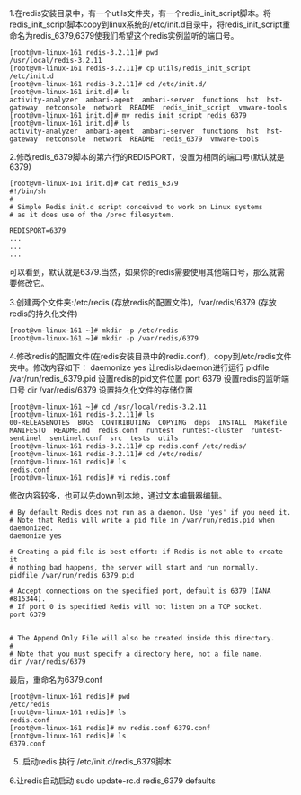 1.在redis安装目录中，有一个utils文件夹，有一个redis_init_script脚本。将redis_init_script脚本copy到linux系统的/etc/init.d目录中，将redis_init_script重命名为redis_6379,6379使我们希望这个redis实例监听的端口号。
```shell
[root@vm-linux-161 redis-3.2.11]# pwd
/usr/local/redis-3.2.11
[root@vm-linux-161 redis-3.2.11]# cp utils/redis_init_script /etc/init.d
[root@vm-linux-161 redis-3.2.11]# cd /etc/init.d/
[root@vm-linux-161 init.d]# ls
activity-analyzer  ambari-agent  ambari-server  functions  hst  hst-gateway  netconsole  network  README  redis_init_script  vmware-tools
[root@vm-linux-161 init.d]# mv redis_init_script redis_6379
[root@vm-linux-161 init.d]# ls
activity-analyzer  ambari-agent  ambari-server  functions  hst  hst-gateway  netconsole  network  README  redis_6379  vmware-tools
```

2.修改redis_6379脚本的第六行的REDISPORT，设置为相同的端口号(默认就是6379)
```shell
[root@vm-linux-161 init.d]# cat redis_6379 
#!/bin/sh
#
# Simple Redis init.d script conceived to work on Linux systems
# as it does use of the /proc filesystem.

REDISPORT=6379
...
...
...
```
可以看到，默认就是6379.当然，如果你的redis需要使用其他端口号，那么就需要修改它。

3.创建两个文件夹:/etc/redis (存放redis的配置文件)，/var/redis/6379 (存放redis的持久化文件)
```shell
[root@vm-linux-161 ~]# mkdir -p /etc/redis
[root@vm-linux-161 ~]# mkdir -p /var/redis/6379
```

4.修改redis的配置文件(在redis安装目录中的redis.conf)，copy到/etc/redis文件夹中。修改内容如下：
daemonize	yes    让redis以daemon进行运行
pidfile		/var/run/redis_6379.pid    设置redis的pid文件位置
port		6379    设置redis的监听端口号
dir         /var/redis/6379    设置持久化文件的存储位置 

```shell
[root@vm-linux-161 ~]# cd /usr/local/redis-3.2.11
[root@vm-linux-161 redis-3.2.11]# ls
00-RELEASENOTES  BUGS  CONTRIBUTING  COPYING  deps  INSTALL  Makefile  MANIFESTO  README.md  redis.conf  runtest  runtest-cluster  runtest-sentinel  sentinel.conf  src  tests  utils
[root@vm-linux-161 redis-3.2.11]# cp redis.conf /etc/redis/
[root@vm-linux-161 redis-3.2.11]# cd /etc/redis/
[root@vm-linux-161 redis]# ls
redis.conf
[root@vm-linux-161 redis]# vi redis.conf
```
修改内容较多，也可以先down到本地，通过文本编辑器编辑。
```file
# By default Redis does not run as a daemon. Use 'yes' if you need it.
# Note that Redis will write a pid file in /var/run/redis.pid when daemonized.
daemonize yes

# Creating a pid file is best effort: if Redis is not able to create it
# nothing bad happens, the server will start and run normally.
pidfile /var/run/redis_6379.pid

# Accept connections on the specified port, default is 6379 (IANA #815344).
# If port 0 is specified Redis will not listen on a TCP socket.
port 6379


# The Append Only File will also be created inside this directory.
#
# Note that you must specify a directory here, not a file name.
dir /var/redis/6379

```
最后，重命名为6379.conf
```shell
[root@vm-linux-161 redis]# pwd
/etc/redis
[root@vm-linux-161 redis]# ls
redis.conf
[root@vm-linux-161 redis]# mv redis.conf 6379.conf
[root@vm-linux-161 redis]# ls
6379.conf
```

5. 启动redis
执行 /etc/init.d/redis_6379脚本

6.让redis自动启动
sudo update-rc.d redis_6379 defaults